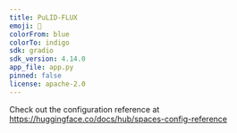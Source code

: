 ```yaml
---
title: PuLID-FLUX
emoji: 🤗
colorFrom: blue
colorTo: indigo
sdk: gradio
sdk_version: 4.14.0
app_file: app.py
pinned: false
license: apache-2.0
---
```


Check out the configuration reference at https://huggingface.co/docs/hub/spaces-config-reference
